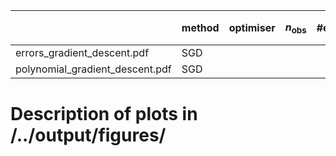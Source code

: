 |                                 | method   | optimiser   | $n_\mathrm{obs}$   | #epochs   | $\eta$   | $\gamma$   | $\varrho_1$, $\varrho_2$   | note   |
|:--------------------------------|:---------|:------------|:-------------------|:----------|:---------|:-----------|:---------------------------|:-------|
| errors_gradient_descent.pdf     | SGD      |             |                    |           | ...      |            |                            |        |
| polynomial_gradient_descent.pdf | SGD      |             |                    |           | ...      |            |                            |        |


# Description of plots in /../output/figures/

